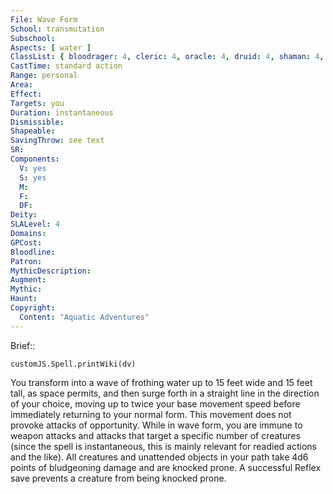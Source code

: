 ```yaml
---
File: Wave Form
School: transmutation
Subschool: 
Aspects: [ water ]
ClassList: { bloodrager: 4, cleric: 4, oracle: 4, druid: 4, shaman: 4, sorcerer: 4, wizard: 4 }
CastTime: standard action
Range: personal
Area: 
Effect: 
Targets: you
Duration: instantaneous
Dismissible: 
Shapeable: 
SavingThrow: see text
SR: 
Components:
  V: yes
  S: yes
  M: 
  F: 
  DF: 
Deity: 
SLALevel: 4
Domains: 
GPCost: 
Bloodline: 
Patron: 
MythicDescription: 
Augment: 
Mythic: 
Haunt: 
Copyright:
  Content: "Aquatic Adventures"
---
```

Brief:: 

```dataviewjs
customJS.Spell.printWiki(dv)
```

You transform into a wave of frothing water up to 15 feet wide and 15 feet tall, as space permits, and then surge forth in a straight line in the direction of your choice, moving up to twice your base movement speed before immediately returning to your normal form. This movement does not provoke attacks of opportunity. While in wave form, you are immune to weapon attacks and attacks that target a specific number of creatures (since the spell is instantaneous, this is mainly relevant for readied actions and the like). All creatures and unattended objects in your path take 4d6 points of bludgeoning damage and are knocked prone. A successful Reflex save prevents a creature from being knocked prone.
